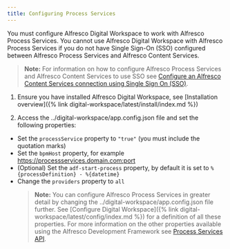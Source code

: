 ```yaml
---
title: Configuring Process Services
---
```

You must configure Alfresco Digital Workspace to work with Alfresco Process Services. You cannot use Alfresco Digital Workspace with Alfresco Process Services if you do not have Single Sign-On (SSO) configured between Alfresco Process Services and Alfresco Content Services.

> **Note:** For information on how to configure Alfresco Process Services and Alfresco Content Services to use SSO see [Configure an Alfresco Content Services connection using Single Sign On (SSO)](https://docs.alfresco.com/process-services1.11/concepts/acs-sso.html).

1. Ensure you have installed Alfresco Digital Workspace, see [Installation overview]({% link digital-workspace/latest/install/index.md %})

2. Access the ../digital-workspace/app.config.json file and set the following properties:

* Set the `processService` property to `"true"` (you must include the quotation marks)
* Set the `bpmHost` property, for example <https://processservices.domain.com:port>
* (Optional) Set the `adf-start-process` property, by default it is set to `%{processDefinition} - %{datetime}`
* Change the `providers` property to `all`
   > **Note:** You can configure Alfresco Process Services in greater detail by changing the ../digital-workspace/app.config.json file further. See [Configure Digital Workspace]({% link digital-workspace/latest/config/index.md %}) for a definition of all these properties. For more information on the other properties available using the Alfresco Development Framework see [Process Services API](https://www.alfresco.com/abn/adf/docs/process-services/).
